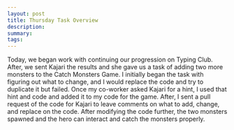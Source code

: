 ```yaml
---
layout: post
title: Thursday Task Overview
description: 
summary: 
tags: 
---
```

Today, we began work with continuing our progression on Typing Club. After, we sent Kajari the results and she gave us a task of adding two more monsters to the Catch Monsters Game. I initially began the task with figuring out what to change, and I would replace the code and try to duplicate it but failed. Once my co-worker asked Kajari for a hint, I used that hint and code and added it to my code for the game. After, I sent a pull request of the code for Kajari to leave comments on what to add, change, and replace on the code. After modifying the code further, the two monsters spawned and the hero can interact and catch the monsters properly.